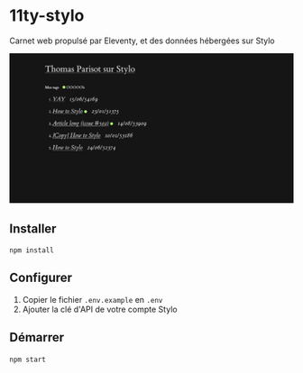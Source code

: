 # 11ty-stylo

Carnet web propulsé par Eleventy, et des données hébergées sur Stylo

![](./screenshot.png)

## Installer

```
npm install
```

## Configurer

1. Copier le fichier `.env.example` en `.env`
2. Ajouter la clé d'API de votre compte Stylo

## Démarrer

```
npm start
```
